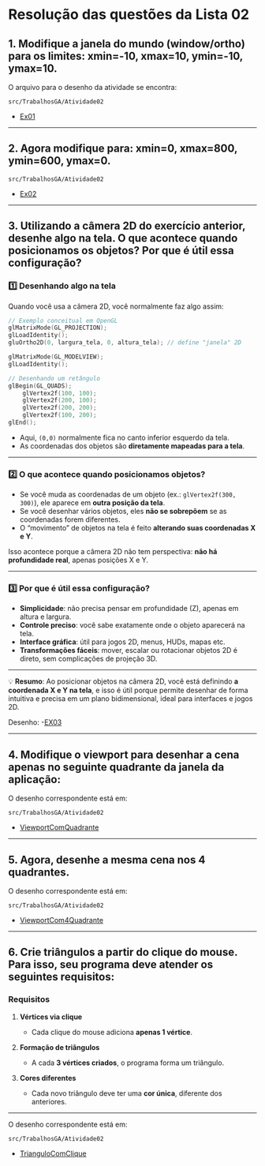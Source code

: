 # Resolução das questões da Lista 02

## 1. Modifique a janela do mundo (window/ortho) para os limites: xmin=-10, xmax=10, ymin=-10, ymax=10.

O arquivo para o desenho da atividade se encontra: 

```
src/TrabalhosGA/Atividade02
```

- [Ex01](https://github.com/Renanmp14/ProcessamentoGrafico/blob/main/src/TrabalhosGA/Atividade02/Ex01.cpp)  

---

## 2. Agora modifique para: xmin=0, xmax=800, ymin=600, ymax=0.

```
src/TrabalhosGA/Atividade02
```

- [Ex02](https://github.com/Renanmp14/ProcessamentoGrafico/blob/main/src/TrabalhosGA/Atividade02/Ex02.cpp)  

---

## 3. Utilizando a câmera 2D do exercício anterior, desenhe algo na tela. O que acontece quando posicionamos os objetos? Por que é útil essa configuração?


### 1️⃣ Desenhando algo na tela

Quando você usa a câmera 2D, você normalmente faz algo assim:

```cpp
// Exemplo conceitual em OpenGL
glMatrixMode(GL_PROJECTION);
glLoadIdentity();
gluOrtho2D(0, largura_tela, 0, altura_tela); // define "janela" 2D

glMatrixMode(GL_MODELVIEW);
glLoadIdentity();

// Desenhando um retângulo
glBegin(GL_QUADS);
    glVertex2f(100, 100);
    glVertex2f(200, 100);
    glVertex2f(200, 200);
    glVertex2f(100, 200);
glEnd();
```

* Aqui, `(0,0)` normalmente fica no canto inferior esquerdo da tela.
* As coordenadas dos objetos são **diretamente mapeadas para a tela**.

---

### 2️⃣ O que acontece quando posicionamos objetos?

* Se você muda as coordenadas de um objeto (ex.: `glVertex2f(300, 300)`), ele aparece em **outra posição da tela**.
* Se você desenhar vários objetos, eles **não se sobrepõem** se as coordenadas forem diferentes.
* O “movimento” de objetos na tela é feito **alterando suas coordenadas X e Y**.

Isso acontece porque a câmera 2D não tem perspectiva: **não há profundidade real**, apenas posições X e Y.

---

### 3️⃣ Por que é útil essa configuração?

* **Simplicidade**: não precisa pensar em profundidade (Z), apenas em altura e largura.
* **Controle preciso**: você sabe exatamente onde o objeto aparecerá na tela.
* **Interface gráfica**: útil para jogos 2D, menus, HUDs, mapas etc.
* **Transformações fáceis**: mover, escalar ou rotacionar objetos 2D é direto, sem complicações de projeção 3D.

---

💡 **Resumo**:
Ao posicionar objetos na câmera 2D, você está definindo **a coordenada X e Y na tela**, e isso é útil porque permite desenhar de forma intuitiva e precisa em um plano bidimensional, ideal para interfaces e jogos 2D.

Desenho: -[EX03](https://github.com/Renanmp14/ProcessamentoGrafico/blob/main/src/TrabalhosGA/Atividade02/Ex03.cpp)  

---

## 4. Modifique o viewport para desenhar a cena apenas no seguinte quadrante da janela da aplicação:

O desenho correspondente está em:

```
src/TrabalhosGA/Atividade02
```

- [ViewportComQuadrante](https://github.com/Renanmp14/ProcessamentoGrafico/blob/main/src/TrabalhosGA/Atividade02/ViewportComQuadrante.cpp)

---

## 5. Agora, desenhe a mesma cena nos 4 quadrantes.

O desenho correspondente está em:

```
src/TrabalhosGA/Atividade02
```

- [ViewportCom4Quadrante](https://github.com/Renanmp14/ProcessamentoGrafico/blob/main/src/TrabalhosGA/Atividade02/ViewportCom4Quadrante.cpp)

---

## 6. Crie triângulos a partir do clique do mouse. Para isso, seu programa deve atender os seguintes requisitos:

### Requisitos

1. **Vértices via clique**
   - Cada clique do mouse adiciona **apenas 1 vértice**.
   
2. **Formação de triângulos**
   - A cada **3 vértices criados**, o programa forma um triângulo.

3. **Cores diferentes**
   - Cada novo triângulo deve ter uma **cor única**, diferente dos anteriores.

---

O desenho correspondente está em:

```
src/TrabalhosGA/Atividade02
```

- [TrianguloComClique](https://github.com/Renanmp14/ProcessamentoGrafico/blob/main/src/TrabalhosGA/Atividade02/TrianguloComClique.cpp)
